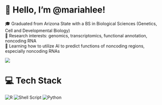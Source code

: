 # 👋  Hello, I’m @mariahlee!
🎓 Graduated from Arizona State with a BS in Biological Sciences (Genetics, Cell and Developmental Biology)<br/>
🧬 Research interests: genomics, transcriptomics, functional annotation, noncoding RNA<br/>
🤖 Learning how to utilize AI to predict functions of noncoding regions, especially noncoding RNAs<br/>

<!-- GitHub stats from https://github.com/anuraghazra/github-readme-stats -->
![](https://github-readme-stats.vercel.app/api?username=mariahlee&theme=radical&hide_border=false&include_all_commits=true&count_private=true)<br/>

# 💻 Tech Stack
![R](https://img.shields.io/badge/r-%23276DC3.svg?style=for-the-badge&logo=r&logoColor=white)
![Shell Script](https://img.shields.io/badge/shell_script-%23121011.svg?style=for-the-badge&logo=gnu-bash&logoColor=white)
![Python](https://img.shields.io/badge/python-3670A0?style=for-the-badge&logo=python&logoColor=ffdd54)

<!---
mariahlee/mariahlee is a ✨ special ✨ repository because its `README.md` (this file) appears on your GitHub profile.
You can click the Preview link to take a look at your changes.
--->
